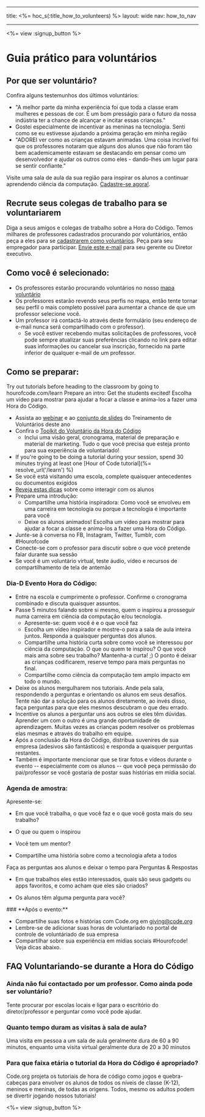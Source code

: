 * * *

title: <%= hoc_s(:title_how_to_volunteers) %> layout: wide nav: how_to_nav

* * *

<%= view :signup_button %>

# Guia prático para voluntários

## Por que ser voluntário?

Confira alguns testemunhos dos últimos voluntários:

  * "A melhor parte da minha experiência foi que toda a classe eram mulheres e pessoas de cor. É um bom presságio para o futuro da nossa indústria ter a chance de alcançar e incitar essas crianças."
  * Gostei especialmente de incentivar as meninas na tecnologia. Senti como se eu estivesse ajudando a próxima geração em minha região
  * "ADOREI ver como as crianças estavam animadas. Uma coisa incrível foi que os professores notaram que alguns dos alunos que não foram tão bem academicamente estavam se destacando em pensar como um desenvolvedor e ajudar os outros como eles - dando-lhes um lugar para se sentir confiante."

Visite uma sala de aula da sua região para inspirar os alunos a continuar aprendendo ciência da computação. [Cadastre-se agora!](https://code.org/volunteer/engineer).

## Recrute seus colegas de trabalho para se voluntariarem

Diga a seus amigos e colegas de trabalho sobre a Hora do Código. Temos milhares de professores cadastrados procurando por voluntários, então peça a eles para se [cadastrarem como voluntários](https://code.org/volunteer). Peça para seu empregador para participar. [Envie este e-mail](https://hourofcode.com/promote/resources#email) para seu gerente ou Diretor executivo.

## Como você é selecionado:

  * Os professores estarão procurando voluntários no nosso [mapa voluntário](/volunteer/local) 
  * Os professores estarão revendo seus perfis no mapa, então tente tornar seu perfil o mais completo possível para aumentar a chance de que um professor selecione você.
  * Um professor irá contactá-lo através deste formulário (seu endereço de e-mail nunca será compartilhado com o professor). 
      * Se você estiver recebendo muitas solicitações de professores, você pode sempre atualizar suas preferências clicando no link para editar suas informações ou cancelar sua inscrição, fornecido na parte inferior de qualquer e-mail de um professor. 

## Como se preparar:

Try out tutorials before heading to the classroom by going to hourofcode.com/learn Prepare an intro: Get the students excited! Escolha um vídeo para mostrar para ajudar a focar a classe e anima-los a fazer uma Hora do Código.

  * Assista ao [webinar](https://plus.google.com/events/ct1vlm9btosksrvlt7kggdoo0mk) e ao [conjunto de slides](https://docs.google.com/presentation/d/1-SRpceNbw3c-BtGYXKC3tTw3JSJ-5OZg6Ay4XFh7h50/edit?usp=sharing) do Treinamento de Voluntários deste ano
  * Confira o [Toolkit do Voluntário da Hora do Código](https://docs.google.com/document/d/1PcrOW44tq_leRIAUWeUDy-gdrLJGIUNBB_feXF8b9w0/edit?usp=sharing) 
      * Inclui uma visão geral, cronograma, material de preparação e material de marketing. Tudo o que você precisa que esteja pronto para sua experiência de voluntariado!
  * If you're going to be doing a tutorial during your session, spend 30 minutes trying at least one [Hour of Code tutorial](%= resolve_url('/learn') %)
  * Se você está visitando uma escola, complete quaisquer antecedentes ou documentos exigidos
  * [Reveja estas dicas](https://code.org/files/CSTT_Volunteers.pdf) sobre como interagir com os alunos
  * Prepare uma introdução: 
      * Compartilhe uma história inspiradora: Como você se envolveu em uma carreira em tecnologia ou porque a tecnologia é importante para você
      * Deixe os alunos animados! Escolha um vídeo para mostrar para ajudar a focar a classe e anima-los a fazer uma Hora do Código.
  * Junte-se à conversa no FB, Instagram, Twitter, Tumblr, com #Hourofcode
  * Conecte-se com o professor para discutir sobre o que você pretende falar durante sua sessão
  * Se você é um voluntário virtual, teste áudio, vídeo e recursos de compartilhamento de tela de antemão

### **Dia-D Evento Hora do Código:**

  * Entre na escola e cumprimente o professor. Confirme o cronograma combinado e discuta quaisquer assuntos.
  * Passe 5 minutos falando sobre si mesmo, quem o inspirou a prosseguir numa carreira em ciência da computação e/ou tecnologia. 
      * Apresente-se: quem você é e o que você faz
      * Escolha um vídeo inspirador e mostre-o para a sala de aula inteira juntos. Responda a quaisquer perguntas dos alunos.
      * Compartilhe uma história curta sobre como você se interessou por ciência da computação. O que ou quem te inspirou? O que você mais ama sobre seu trabalho? Mantenha-a curta! ;) O ponto é deixar as crianças codificarem, reserve tempo para mais perguntas no final.
      * Compartilhe como ciência da computação tem amplo impacto em todo o mundo.
  * Deixe os alunos mergulharem nos tutoriais. Ande pela sala, respondendo a perguntas e orientando os alunos em seus desafios. Tente não dar a solução para os alunos diretamente, ao invés disso, faça perguntas para que eles mesmos descubram o que deu errado.
  * Incentive os alunos a perguntar uns aos outros se eles têm dúvidas. Aprender um com o outro é uma grande oportunidade de aprendizagem. Muitas vezes as crianças podem resolver os problemas elas mesmas e através do trabalho em equipe. 
  * Após a conclusão da Hora do Código, distribua suvenires de sua empresa (adesivos são fantásticos) e responda a quaisquer perguntas restantes.
  * Também é importante mencionar que se tirar fotos e vídeos durante o evento -- especialmente com os alunos -- que você peça permissão do pai/professor se você gostaria de postar suas histórias em mídia social.

### **Agenda de amostra:**

Apresente-se: </ul>

  * Em que você trabalha, o que você faz e o que você gosta mais do seu trabalho?
  * O que ou quem o inspirou
  * Você tem um mentor?
  * Compartilhe uma história sobre como a tecnologia afeta a todos</ul></td> </tr> 
    Faça as perguntas aos alunos e deixar o tempo para Perguntas & Respostas </ul>
    
      * Em que trabalhos eles estão interessados, quais são seus gadgets ou apps favoritos, e como acham que eles são criados? 
      * Os alunos têm alguma pergunta para você?</ul></td> </tr> 
        </tbody> </table> 
        ### **Após o evento:**
        
          * Compartilhe suas fotos e histórias com Code.org em giving@code.org
          * Lembre-se de adicionar suas horas de voluntariado no portal de controle de voluntáriado de sua empresa 
          * Compartilhar sobre sua experiência em mídias sociais #Hourofcode! Veja dicas abaixo. 
        ## FAQ Voluntariando-se durante a Hora do Código
        
        ### **Ainda não fui contactado por um professor. Como ainda pode ser voluntário?**
        
        Tente procurar por escolas locais e ligar para o escritório do diretor/professor e perguntar como você pode ajudar.
        
        ### **Quanto tempo duram as visitas à sala de aula?**
        
        Uma visita em pessoa a um sala de aula geralmente dura de 60 a 90 minutos, enquanto uma visita virtual geralmente dura de 20 a 30 minutos
        
        ### **Para que faixa etária o tutorial da Hora do Código é apropriado?**
        
        Code.org projeta os tutoriais de hora de código como jogos e quebra-cabeças para envolver os alunos de todos os níveis de classe (K-12), meninos e meninas, de todas as origens. Todos, mesmo os adultos podem se divertir jogando nossos tutoriais!
        
        <%= view :signup_button %>